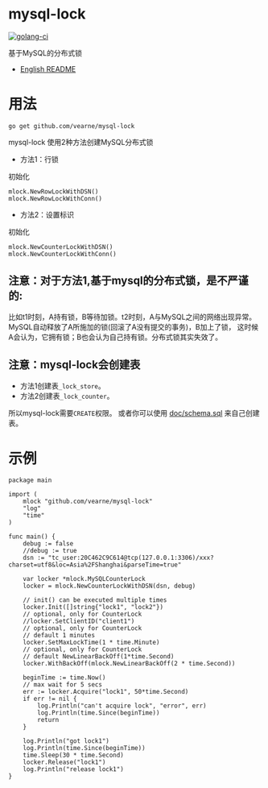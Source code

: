 # mysql-lock

[![golang-ci](https://github.com/vearne/mysql-lock/actions/workflows/golang-ci.yml/badge.svg)](https://github.com/vearne/mysql-lock/actions/workflows/golang-ci.yml)

基于MySQL的分布式锁

* [English README](https://github.com/vearne/mysql-lock/blob/master/README.md)

# 用法
```
go get github.com/vearne/mysql-lock
```


mysql-lock 使用2种方法创建MySQL分布式锁

* 方法1：行锁

初始化
```
mlock.NewRowLockWithDSN()
mlock.NewRowLockWithConn()
```
* 方法2：设置标识

初始化
```
mlock.NewCounterLockWithDSN()
mlock.NewCounterLockWithConn()
```

## 注意：对于方法1,基于mysql的分布式锁，是不严谨的:

比如t1时刻，A持有锁，B等待加锁。t2时刻，A与MySQL之间的网络出现异常。
MySQL自动释放了A所施加的锁(回滚了A没有提交的事务)，B加上了锁，
这时候A会认为，它拥有锁；B也会认为自己持有锁。分布式锁其实失效了。


## 注意：mysql-lock会创建表
* 方法1创建表`_lock_store`。
* 方法2创建表`_lock_counter`。   

所以mysql-lock需要`CREATE`权限。 或者你可以使用 [doc/schema.sql](https://github.com/vearne/mysql-lock/blob/main/doc/schema.sql) 来自己创建表。

# 示例
```
package main

import (
	mlock "github.com/vearne/mysql-lock"
	"log"
	"time"
)

func main() {
	debug := false
	//debug := true
	dsn := "tc_user:20C462C9C614@tcp(127.0.0.1:3306)/xxx?charset=utf8&loc=Asia%2FShanghai&parseTime=true"

	var locker *mlock.MySQLCounterLock
	locker = mlock.NewCounterLockWithDSN(dsn, debug)

	// init() can be executed multiple times
	locker.Init([]string{"lock1", "lock2"})
	// optional, only for CounterLock
	//locker.SetClientID("client1")
	// optional, only for CounterLock
	// default 1 minutes
	locker.SetMaxLockTime(1 * time.Minute)
	// optional, only for CounterLock
	// default NewLinearBackOff(1*time.Second)
	locker.WithBackOff(mlock.NewLinearBackOff(2 * time.Second))

	beginTime := time.Now()
	// max wait for 5 secs
	err := locker.Acquire("lock1", 50*time.Second)
	if err != nil {
		log.Println("can't acquire lock", "error", err)
		log.Println(time.Since(beginTime))
		return
	}

	log.Println("got lock1")
	log.Println(time.Since(beginTime))
	time.Sleep(30 * time.Second)
	locker.Release("lock1")
	log.Println("release lock1")
}
```
